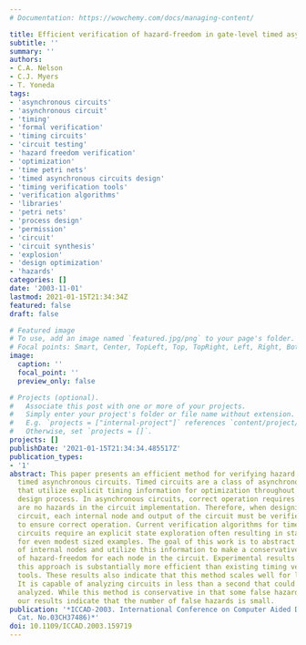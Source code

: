 ```yaml
---
# Documentation: https://wowchemy.com/docs/managing-content/

title: Efficient verification of hazard-freedom in gate-level timed asynchronous circuits
subtitle: ''
summary: ''
authors:
- C.A. Nelson
- C.J. Myers
- T. Yoneda
tags:
- 'asynchronous circuits'
- 'asynchronous circuit'
- 'timing'
- 'formal verification'
- 'timing circuits'
- 'circuit testing'
- 'hazard freedom verification'
- 'optimization'
- 'time petri nets'
- 'timed asynchronous circuits design'
- 'timing verification tools'
- 'verification algorithms'
- 'libraries'
- 'petri nets'
- 'process design'
- 'permission'
- 'circuit'
- 'circuit synthesis'
- 'explosion'
- 'design optimization'
- 'hazards'
categories: []
date: '2003-11-01'
lastmod: 2021-01-15T21:34:34Z
featured: false
draft: false

# Featured image
# To use, add an image named `featured.jpg/png` to your page's folder.
# Focal points: Smart, Center, TopLeft, Top, TopRight, Left, Right, BottomLeft, Bottom, BottomRight.
image:
  caption: ''
  focal_point: ''
  preview_only: false

# Projects (optional).
#   Associate this post with one or more of your projects.
#   Simply enter your project's folder or file name without extension.
#   E.g. `projects = ["internal-project"]` references `content/project/deep-learning/index.md`.
#   Otherwise, set `projects = []`.
projects: []
publishDate: '2021-01-15T21:34:34.485517Z'
publication_types:
- '1'
abstract: This paper presents an efficient method for verifying hazard freedom in
  timed asynchronous circuits. Timed circuits are a class of asynchronous circuits
  that utilize explicit timing information for optimization throughout the entire
  design process. In asynchronous circuits, correct operation requires that there
  are no hazards in the circuit implementation. Therefore, when designing an asynchronous
  circuit, each internal node and output of the circuit must be verified for hazard-freedom
  to ensure correct operation. Current verification algorithms for timed asynchronous
  circuits require an explicit state exploration often resulting in state explosion
  for even modest sized examples. The goal of this work is to abstract the behavior
  of internal nodes and utilize this information to make a conservative determination
  of hazard-freedom for each node in the circuit. Experimental results indicate that
  this approach is substantially more efficient than existing timing verification
  tools. These results also indicate that this method scales well for large examples.
  It is capable of analyzing circuits in less than a second that could not be previously
  analyzed. While this method is conservative in that some false hazards may be reported,
  our results indicate that the number of false hazards is small.
publication: '*ICCAD-2003. International Conference on Computer Aided Design (IEEE
  Cat. No.03CH37486)*'
doi: 10.1109/ICCAD.2003.159719
---
```

